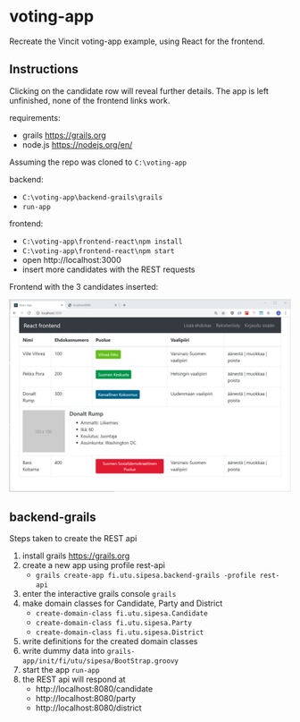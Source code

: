 # voting-app

Recreate the Vincit voting-app example, using React for the frontend.

## Instructions

Clicking on the candidate row will reveal further details.
The app is left unfinished, none of the frontend links work.

requirements:
- grails https://grails.org
- node.js https://nodejs.org/en/

Assuming the repo was cloned to `C:\voting-app`

backend:
- `C:\voting-app\backend-grails\grails`
- `run-app` 

frontend:
- `C:\voting-app\frontend-react\npm install`
- `C:\voting-app\frontend-react\npm start`
- open http://localhost:3000
- insert more candidates with the REST requests

Frontend with the 3 candidates inserted:

<img src="https://raw.githubusercontent.com/simosavonen/voting-app/master/frontend-react/img/frontend.PNG" alt="Screencap of the React Frontend" width="600" />

## backend-grails

Steps taken to create the REST api

1. install grails https://grails.org 
2. create a new app using profile rest-api
    - `grails create-app fi.utu.sipesa.backend-grails -profile rest-api`
3. enter the interactive grails console `grails`
4. make domain classes for Candidate, Party and District
    - `create-domain-class fi.utu.sipesa.Candidate`
    - `create-domain-class fi.utu.sipesa.Party`
    - `create-domain-class fi.utu.sipesa.District`
5. write definitions for the created domain classes
6. write dummy data into `grails-app/init/fi/utu/sipesa/BootStrap.groovy`
7. start the app `run-app`
8. the REST api will respond at
    - http://localhost:8080/candidate
    - http://localhost:8080/party
    - http://localhost:8080/district
